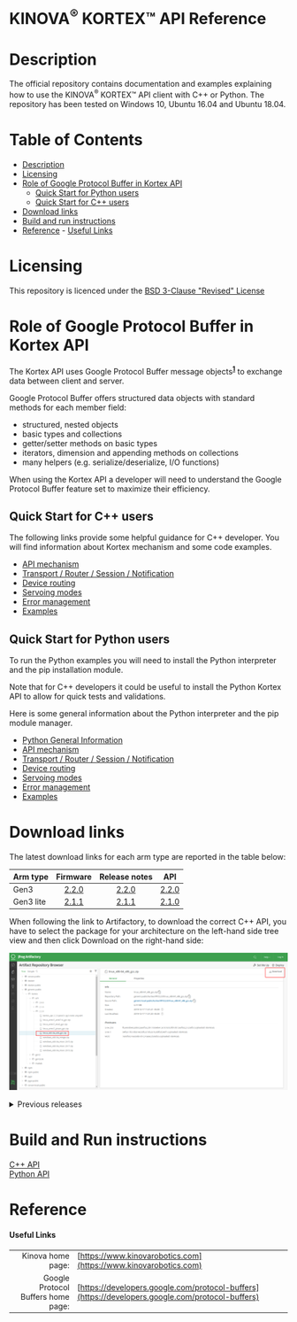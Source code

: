 <!--
* KINOVA (R) KORTEX (TM)
*
* Copyright (c) 2018 Kinova inc. All rights reserved.
*
* This software may be modified and distributed
* under the terms of the BSD 3-Clause license.
*
* Refer to the LICENSE file for details.
*
-->

<h1>KINOVA<sup>®</sup> KORTEX™ API Reference</h1>

<a id="markdown-description" name="description"></a>
# Description

The official repository contains documentation and examples explaining how to use the KINOVA<sup>®</sup> KORTEX™ API client with C++ or Python.
The repository has been tested on Windows 10, Ubuntu 16.04 and Ubuntu 18.04.

<h1>Table of Contents</h1>

<!-- TOC -->

- [Description](#description)
- [Licensing](#licensing)
- [Role of Google Protocol Buffer in Kortex API](#role-of-google-protobuf-in-kortex-api)
    - [Quick Start for Python users](#quick-start-howto-python)
    - [Quick Start for C++ users](#quick-start-howto-cpp)
- [Download links](#api-download-links)
- [Build and run instructions](#build-and-run-instructions)
- [Reference](#reference)
            - [Useful Links](#useful-links)

<!-- /TOC -->

<a id="markdown-licensing" name="licensing"></a>
# Licensing 
This repository is licenced under the [BSD 3-Clause "Revised" License](./LICENSE) 

<a id="markdown-role-of-google-protobuf-in-kortex-api" name="role-of-google-protobuf-in-kortex-api"></a>
# Role of Google Protocol Buffer in Kortex API 

The Kortex API uses Google Protocol Buffer message objects<sup>**[1](#useful-links)**</sup> to exchange data between client and server.  

Google Protocol Buffer offers structured data objects with standard methods for each member field:  
+ structured, nested objects
+ basic types and collections
+ getter/setter methods on basic types
+ iterators, dimension and appending methods on collections
+ many helpers (e.g. serialize/deserialize, I/O functions)
  
When using the Kortex API a developer will need to understand the Google Protocol Buffer feature set to maximize their efficiency.  

<a id="markdown-quick-start-howto-cpp" name="quick-start-howto-cpp"></a>
## Quick Start for C++ users
  The following links provide some helpful guidance for C++ developer. You will find information about Kortex mechanism and some code examples.

+ [API mechanism](./linked_md/cpp_api_mechanism.md)
+ [Transport / Router / Session / Notification](./linked_md/cpp_transport_router_session_notif.md)
+ [Device routing](./linked_md/cpp_device_routing.md)
+ [Servoing modes](./linked_md/cpp_servoing_modes.md)
+ [Error management](./linked_md/cpp_error_management.md)
+ [Examples](./api_cpp/examples/readme.md)

<a id="markdown-quick-start-howto-python" name="quick-start-howto-python"></a>
## Quick Start for Python users

  To run the Python examples you will need to install the Python interpreter and the pip installation module.

  Note that for C++ developers it could be useful to install the Python Kortex API to allow for quick tests and validations.

  Here is some general information about the Python interpreter and the pip module manager.  
  - [Python General Information](./linked_md/python_quick_start.md)
  - [API mechanism](./linked_md/python_api_mechanism.md)
  - [Transport / Router / Session / Notification](./linked_md/python_transport_router_session_notif.md)
  - [Device routing](./linked_md/python_device_routing.md)
  - [Servoing modes](./linked_md/python_servoing_modes.md)
  - [Error management](./linked_md/python_error_management.md)
  - [Examples](./api_python/examples/readme.md)

<a id="markdown-api-download-links" name="api-download-links"></a>
# Download links

The latest download links for each arm type are reported in the table below:

| Arm type       | Firmware     | Release notes      | API |
| :------------- | :----------: | :-----------: | :-----------:
|  Gen3 | [2.2.0](https://artifactory.kinovaapps.com/artifactory/generic-public/kortex/gen3/2.2.0/Gen3-2.2.0.swu)   | [2.2.0](https://artifactory.kinovaapps.com/artifactory/generic-public/kortex/gen3/2.2.0/RN-001_KINOVA_Gen3_Ultra_lightweight_robot-Release_Notes_EN_R06.pdf)    | [2.2.0](https://artifactory.kinovaapps.com/artifactory/webapp/#/artifacts/browse/tree/General/generic-public/kortex/API/2.2.0/kortex_api-2.2.0.post31-py3-none-any.whl)
| Gen3 lite   | [2.1.1](https://artifactory.kinovaapps.com/artifactory/generic-local-public/kortex/gen3Lite/2.1.1/Gen3Lite-2.1.1.swu) | [2.1.1](https://artifactory.kinovaapps.com/artifactory/generic-local-public/kortex/gen3Lite/2.1.1/RN-002_Gen3_lite_robot_Release_Notes_EN_R01.pdf) | [2.1.0](https://artifactory.kinovaapps.com/artifactory/generic-local-public/kortex/API/2.1.0/kortex_api_2.1.0.zip)

When following the link to Artifactory, to download the correct C++ API, you have to select the package for your architecture on the left-hand side tree view and then click Download on the right-hand side:

 ![Artifactory](./linked_md/artifactory.png)

<details><summary>Previous releases</summary>
<p>
<ul>
<li>
Release 2.0.1 for Gen3: <a href="https://artifactory.kinovaapps.com/artifactory/generic-public/kortex/gen3/2.0.1/Gen3-2.0.1.swu">Firmware</a>, <a href="https://artifactory.kinovaapps.com/artifactory/generic-public/kortex/gen3/2.0.1/RN-001_KINOVA_Gen3_Ultra_lightweight_robot-Release_Notes_EN_R05%20(1).pdf">Release Notes</a>, <a href="https://artifactory.kinovaapps.com/artifactory/generic-local-public/kortex/API/2.0.0/kortex_api_2.0.0.zip">Kortex API</a>
</li>
<li>
Release 2.0.0 for Gen3: <a href="https://artifactory.kinovaapps.com/artifactory/generic-local-public/kortex/gen3/2.0.0/Gen3-2.0.0.swu">Firmware</a>, <a href="https://artifactory.kinovaapps.com/artifactory/generic-local-public/kortex/gen3/2.0.0/RN-001_KINOVA_Gen3_Ultra_lightweight_robot-Release_Notes_EN_R04.pdf">Release Notes</a>, <a href="https://artifactory.kinovaapps.com/artifactory/generic-local-public/kortex/API/2.0.0/kortex_api_2.0.0.zip">Kortex API</a>
</li>
</ul>
</p>
</details>

<a id="markdown-build-and-run-instructions" name="build-and-run-instructions"></a>
# Build and Run instructions

[C++ API](./api_cpp/examples/readme.md)  
[Python API](./api_python/examples/readme.md) 

<a id="markdown-reference" name="reference"></a>
# Reference
<a id="markdown-useful-links" name="useful-links"></a>
#### Useful Links
|  |  |  
| ---: | --- |  
| Kinova home page: | [https://www.kinovarobotics.com](https://www.kinovarobotics.com)|  
| Google Protocol Buffers home page: | [https://developers.google.com/protocol-buffers](https://developers.google.com/protocol-buffers) |  
